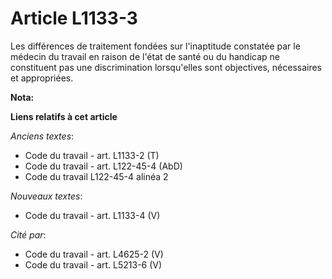 # Article L1133-3

Les différences de traitement fondées sur l'inaptitude constatée par le médecin du travail en raison de l'état de santé ou du
handicap ne constituent pas une discrimination lorsqu'elles sont objectives, nécessaires et appropriées.

**Nota:**



**Liens relatifs à cet article**

_Anciens textes_:

  - Code du travail - art. L1133-2 (T)
  - Code du travail - art. L122-45-4 (AbD)
  - Code du travail L122-45-4 alinéa 2

_Nouveaux textes_:

  - Code du travail - art. L1133-4 (V)

_Cité par_:

  - Code du travail - art. L4625-2 (V)
  - Code du travail - art. L5213-6 (V)
